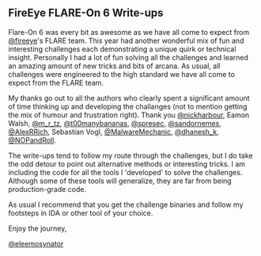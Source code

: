 ## FireEye FLARE-On 6 Write-ups

Flare-On 6 was every bit as awesome as we have all come to expect from [@fireeye]'s FLARE team. This
year had another wonderful mix of fun and interesting challenges each demonstrating a unique quirk or
technical insight. Personally I had a lot of fun solving all the challenges and learned an amazing amount
of new tricks and bits of arcana. As usual, all challenges were engineered to the high standard we
have all come to expect from the FLARE team.

My thanks go out to all the authors who clearly spent a significant amount of time thinking up and
developing the challanges (not to mention getting the mix of humour and frustration right).
Thank you [@nickharbour], Eamon Walsh, [@m_r_tz], [@t00manybananas], [@spresec], [@sandornemes],
[@AlexRRich], Sebastian Vogl, [@MalwareMechanic], [@dhanesh_k], [@NOPandRoll].

The write-ups tend to follow my route through the challenges, but I do take the
odd detour to point out alternative methods or interesting tricks. I am including
the code for all the tools I 'developed' to solve the challenges. Although
some of these tools will generalize, they are far from being production-grade code.

As usual I recommend that you get the challenge binaries and follow my footsteps
in IDA or other tool of your choice.

Enjoy the journey,

[@eleemosynator]


[@nickharbour]:https://twitter.com/nickharbour
[@fireeye]:https://twitter.com/fireeye
[@m_r_tz]:https://twitter.com/m_r_tz
[@spresec]:https://twitter.com/spresec
[@williballenthin]:https://twitter.com/williballenthin
[0xmwilliams]:https://twitter.com/0xmwilliams
[@mykill]:https://twitter.com/mykill
[@jay_smif]:https://twitter.com/jay_smif
[@mikesiko]:https://twitter.com/mikesiko
[@eleemosynator]:https://twitter.com/eleemosynator
[@Dark_Puzzle]:https://twitter.com/Dark_Puzzle
[@LeeAtBenf]:https://twitter.com/LeeAtBenf
[@AlexRRich]:https://twitter.com/AlexRRich
[@sandornemes]:https://twitter.com/sandornemes
[@MalwareMechanic]:https://twitter.com/MalwareMechanic
[@dhanesh_k]:https://twitter.com/dhanesh_k
[@NOPAndRoll]:https://twitter.com/NOPAndRoll
[@t00manybananas]:https://twitter.com/t00manybananas

